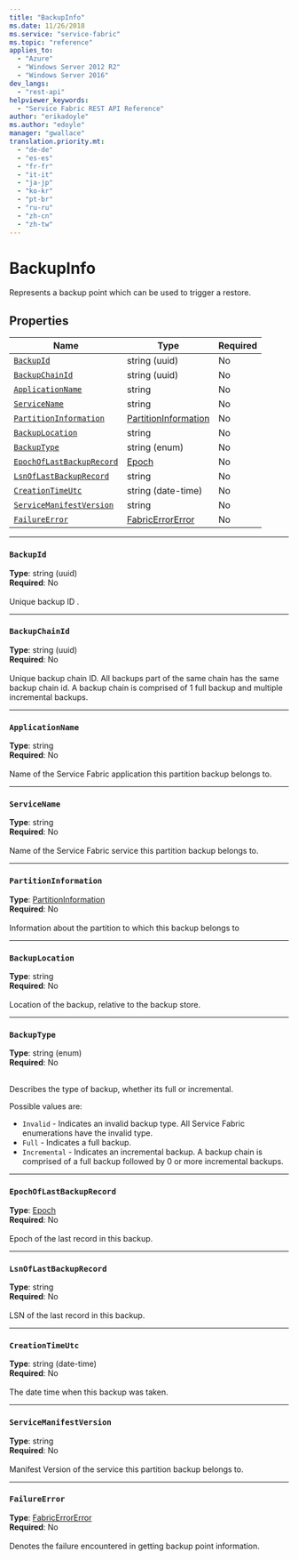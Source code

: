 ```yaml
---
title: "BackupInfo"
ms.date: 11/26/2018
ms.service: "service-fabric"
ms.topic: "reference"
applies_to: 
  - "Azure"
  - "Windows Server 2012 R2"
  - "Windows Server 2016"
dev_langs: 
  - "rest-api"
helpviewer_keywords: 
  - "Service Fabric REST API Reference"
author: "erikadoyle"
ms.author: "edoyle"
manager: "gwallace"
translation.priority.mt: 
  - "de-de"
  - "es-es"
  - "fr-fr"
  - "it-it"
  - "ja-jp"
  - "ko-kr"
  - "pt-br"
  - "ru-ru"
  - "zh-cn"
  - "zh-tw"
---
```

# BackupInfo

Represents a backup point which can be used to trigger a restore.

## Properties
| Name | Type | Required |
| --- | --- | --- |
| [`BackupId`](#backupid) | string (uuid) | No |
| [`BackupChainId`](#backupchainid) | string (uuid) | No |
| [`ApplicationName`](#applicationname) | string | No |
| [`ServiceName`](#servicename) | string | No |
| [`PartitionInformation`](#partitioninformation) | [PartitionInformation](sfclient-v64-model-partitioninformation.md) | No |
| [`BackupLocation`](#backuplocation) | string | No |
| [`BackupType`](#backuptype) | string (enum) | No |
| [`EpochOfLastBackupRecord`](#epochoflastbackuprecord) | [Epoch](sfclient-v64-model-epoch.md) | No |
| [`LsnOfLastBackupRecord`](#lsnoflastbackuprecord) | string | No |
| [`CreationTimeUtc`](#creationtimeutc) | string (date-time) | No |
| [`ServiceManifestVersion`](#servicemanifestversion) | string | No |
| [`FailureError`](#failureerror) | [FabricErrorError](sfclient-v64-model-fabricerrorerror.md) | No |

____
### `BackupId`
__Type__: string (uuid) <br/>
__Required__: No<br/>
<br/>
Unique backup ID .

____
### `BackupChainId`
__Type__: string (uuid) <br/>
__Required__: No<br/>
<br/>
Unique backup chain ID. All backups part of the same chain has the same backup chain id. A backup chain is comprised of 1 full backup and multiple incremental backups.

____
### `ApplicationName`
__Type__: string <br/>
__Required__: No<br/>
<br/>
Name of the Service Fabric application this partition backup belongs to.

____
### `ServiceName`
__Type__: string <br/>
__Required__: No<br/>
<br/>
Name of the Service Fabric service this partition backup belongs to.

____
### `PartitionInformation`
__Type__: [PartitionInformation](sfclient-v64-model-partitioninformation.md) <br/>
__Required__: No<br/>
<br/>
Information about the partition to which this backup belongs to

____
### `BackupLocation`
__Type__: string <br/>
__Required__: No<br/>
<br/>
Location of the backup, relative to the backup store.

____
### `BackupType`
__Type__: string (enum) <br/>
__Required__: No<br/>
<br/>


Describes the type of backup, whether its full or incremental.


Possible values are: 

  - `Invalid` - Indicates an invalid backup type. All Service Fabric enumerations have the invalid type.
  - `Full` - Indicates a full backup.
  - `Incremental` - Indicates an incremental backup. A backup chain is comprised of a full backup followed by 0 or more incremental backups.



____
### `EpochOfLastBackupRecord`
__Type__: [Epoch](sfclient-v64-model-epoch.md) <br/>
__Required__: No<br/>
<br/>
Epoch of the last record in this backup.

____
### `LsnOfLastBackupRecord`
__Type__: string <br/>
__Required__: No<br/>
<br/>
LSN of the last record in this backup.

____
### `CreationTimeUtc`
__Type__: string (date-time) <br/>
__Required__: No<br/>
<br/>
The date time when this backup was taken.

____
### `ServiceManifestVersion`
__Type__: string <br/>
__Required__: No<br/>
<br/>
Manifest Version of the service this partition backup belongs to.

____
### `FailureError`
__Type__: [FabricErrorError](sfclient-v64-model-fabricerrorerror.md) <br/>
__Required__: No<br/>
<br/>
Denotes the failure encountered in getting backup point information.
